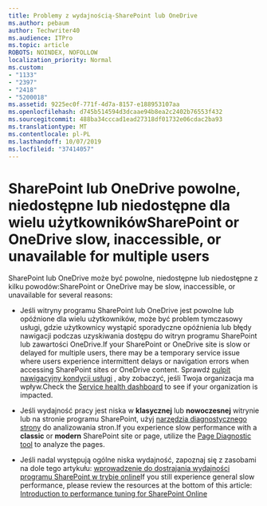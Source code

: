 ```yaml
---
title: Problemy z wydajnością-SharePoint lub OneDrive
ms.author: pebaum
author: Techwriter40
ms.audience: ITPro
ms.topic: article
ROBOTS: NOINDEX, NOFOLLOW
localization_priority: Normal
ms.custom:
- "1133"
- "2397"
- "2418"
- "5200018"
ms.assetid: 9225ec0f-771f-4d7a-8157-e188953107aa
ms.openlocfilehash: d745b514594d3dcaae94b8ea2c2402b76553f432
ms.sourcegitcommit: 488ba34cccad1ead27318df01732e06cdac2ba93
ms.translationtype: MT
ms.contentlocale: pl-PL
ms.lasthandoff: 10/07/2019
ms.locfileid: "37414057"
---
```

# <a name="sharepoint-or-onedrive-slow-inaccessible-or-unavailable-for-multiple-users"></a><span data-ttu-id="71c33-102">SharePoint lub OneDrive powolne, niedostępne lub niedostępne dla wielu użytkowników</span><span class="sxs-lookup"><span data-stu-id="71c33-102">SharePoint or OneDrive slow, inaccessible, or unavailable for multiple users</span></span>

<span data-ttu-id="71c33-103">SharePoint lub OneDrive może być powolne, niedostępne lub niedostępne z kilku powodów:</span><span class="sxs-lookup"><span data-stu-id="71c33-103">SharePoint or OneDrive may be slow, inaccessible, or unavailable for several reasons:</span></span>
  
- <span data-ttu-id="71c33-104">Jeśli witryny programu SharePoint lub OneDrive jest powolne lub opóźnione dla wielu użytkowników, może być problem tymczasowy usługi, gdzie użytkownicy wystąpić sporadyczne opóźnienia lub błędy nawigacji podczas uzyskiwania dostępu do witryn programu SharePoint lub zawartości OneDrive.</span><span class="sxs-lookup"><span data-stu-id="71c33-104">If your SharePoint or OneDrive site is slow or delayed for multiple users, there may be a temporary service issue where users experience intermittent delays or navigation errors when accessing SharePoint sites or OneDrive content.</span></span> <span data-ttu-id="71c33-105">Sprawdź [pulpit nawigacyjny kondycji usługi](https://admin.microsoft.com/AdminPortal/Home#/servicehealth) , aby zobaczyć, jeśli Twoja organizacja ma wpływ.</span><span class="sxs-lookup"><span data-stu-id="71c33-105">Check the [Service health dashboard](https://admin.microsoft.com/AdminPortal/Home#/servicehealth) to see if your organization is impacted.</span></span>
  
- <span data-ttu-id="71c33-106">Jeśli wydajność pracy jest niska w **klasycznej** lub **nowoczesnej** witrynie lub na stronie programu SharePoint, użyj [narzędzia diagnostycznego strony](https://aka.ms/perftool) do analizowania stron.</span><span class="sxs-lookup"><span data-stu-id="71c33-106">If you experience slow performance with a **classic** or **modern** SharePoint site or page, utilize the [Page Diagnostic tool](https://aka.ms/perftool) to analyze the pages.</span></span>
  
- <span data-ttu-id="71c33-107">Jeśli nadal występują ogólne niska wydajność, zapoznaj się z zasobami na dole tego artykułu: [wprowadzenie do dostrajania wydajności programu SharePoint w trybie online](https://go.microsoft.com/fwlink/?linkid=2024334)</span><span class="sxs-lookup"><span data-stu-id="71c33-107">If you still experience general slow performance, please review the resources at the bottom of this article: [Introduction to performance tuning for SharePoint Online](https://go.microsoft.com/fwlink/?linkid=2024334)</span></span>
  